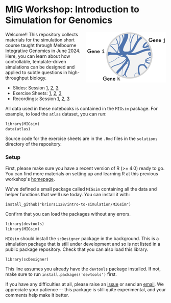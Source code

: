 # MIG Workshop: Introduction to Simulation for Genomics
<img align="right" width=250 src="assets/logo.png"/>

Welcome!! This repository collects materials for the simulation short course taught through Melbourne Integrative Genomics in June 2024. Here, you can learn about how controllable, template-driven simulations can be designed and applied to subtle questions in high-throughput biology.


* Slides: Session [1](https://go.wisc.edu/gfj36r), [2](https://go.wisc.edu/rc776i), [3](https://go.wisc.edu/54tmr9)
* Exercise Sheets: [1](https://go.wisc.edu/v986n5), [2](https://connect.doit.wisc.edu/content/582a3819-654b-45c7-952a-418d330095a9), [3](https://connect.doit.wisc.edu/content/c7d21c7d-0b34-494a-8012-147af02c5be1/)
* Recordings: Session [1](https://uwmadison.box.com/s/qo4vc9v31obw5gfrqhd8ds2l0hkt3wza), [2](), [3]()

All data used in these notebooks is contained in the `MIGsim` package. For
example, to load the `atlas` dataset, you can run:

```{r}
library(MIGsim)
data(atlas)
```

Source code for the exercise sheets are in the `.Rmd` files in the `solutions`
directory of the repository. 

### Setup

First, please make sure you have a recent version of R (>= 4.0) ready to go. You
can find more materials on setting up and learning R at this previous workshop's
[homepage](https://melbintgen.github.io/intro-to-r/intro_r_biologists.html).

We've defined a small package called `MIGsim` containing all the data and helper
functions that we'll use today. You can install it with:

```{r}
install_github("krisrs1128/intro-to-simulation/MIGsim")
```

Confirm that you can load the packages without any errors.

```{r}
library(devtools)
library(MIGsim)
```

`MIGsim` should install the `scDesigner` package in the background. This is a
simulation package that is still under development and so is not listed in a
public package repository. Check that you can also load this library.

```{r}
library(scDesigner)
```

This line assumes you already have the `devtools` package installed. If not,
make sure to run `install.packages('devtools')` first.

If you have any difficulties at all, please raise an
[issue](https://github.com/krisrs1128/intro-to-simulation/issues) or send an
[email](mailto:ksankaran@wisc.edu). We appreciate your patience -- this package
is still quite experimental, and your comments help make it better.
